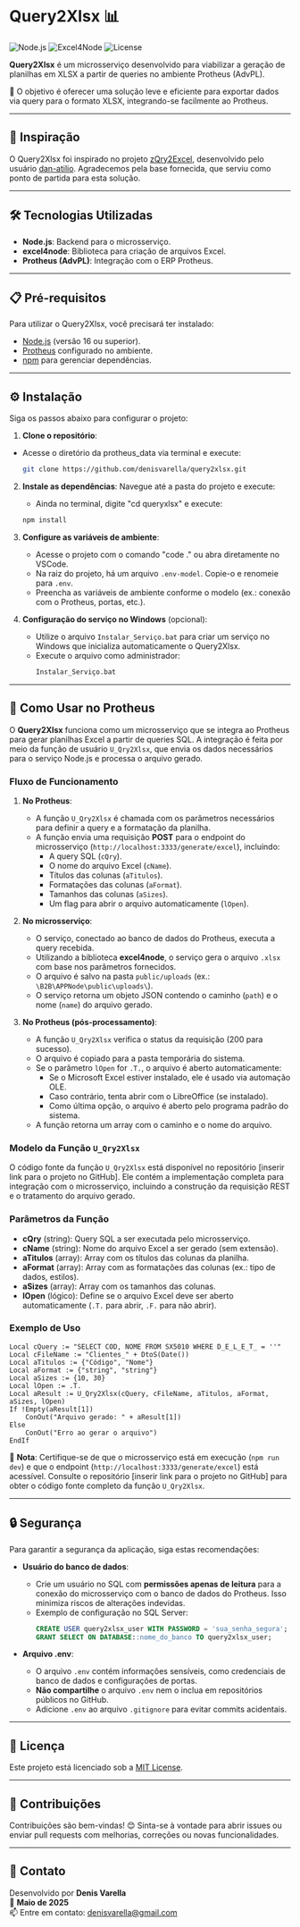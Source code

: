 # Query2Xlsx 📊

![Node.js](https://img.shields.io/badge/Node.js-v16+-green) ![Excel4Node](https://img.shields.io/badge/Excel4Node-v1.8-blue) ![License](https://img.shields.io/badge/license-MIT-brightgreen)

**Query2Xlsx** é um microsserviço desenvolvido para viabilizar a geração de planilhas em XLSX a partir de queries no ambiente Protheus (AdvPL).

🚀 O objetivo é oferecer uma solução leve e eficiente para exportar dados via query para o formato XLSX, integrando-se facilmente ao Protheus.

---

## 🌟 Inspiração

O Query2Xlsx foi inspirado no projeto [zQry2Excel](https://github.com/dan-atilio/AdvPL/blob/master/Fontes/zQry2Excel.prw), desenvolvido pelo usuário [dan-atilio](https://github.com/dan-atilio). Agradecemos pela base fornecida, que serviu como ponto de partida para esta solução.

---

## 🛠️ Tecnologias Utilizadas

-   **Node.js**: Backend para o microsserviço.
-   **excel4node**: Biblioteca para criação de arquivos Excel.
-   **Protheus (AdvPL)**: Integração com o ERP Protheus.

---

## 📋 Pré-requisitos

Para utilizar o Query2Xlsx, você precisará ter instalado:

-   [Node.js](https://nodejs.org/) (versão 16 ou superior).
-   [Protheus](https://www.totvs.com/protheus/) configurado no ambiente.
-   [npm](https://www.npmjs.com/) para gerenciar dependências.

---

## ⚙️ Instalação

Siga os passos abaixo para configurar o projeto:

1. **Clone o repositório**:

-   Acesse o diretório da protheus_data via terminal e execute:
    ```bash
    git clone https://github.com/denisvarella/query2xlsx.git
    ```

2. **Instale as dependências**:
   Navegue até a pasta do projeto e execute:

    - Ainda no terminal, digite "cd queryxlsx" e execute:

    ```bash
    npm install
    ```

3. **Configure as variáveis de ambiente**:

    - Acesse o projeto com o comando "code ." ou abra diretamente no VSCode.
    - Na raiz do projeto, há um arquivo `.env-model`. Copie-o e renomeie para `.env`.
    - Preencha as variáveis de ambiente conforme o modelo (ex.: conexão com o Protheus, portas, etc.).

4. **Configuração do serviço no Windows** (opcional):
    - Utilize o arquivo `Instalar_Serviço.bat` para criar um serviço no Windows que inicializa automaticamente o Query2Xlsx.
    - Execute o arquivo como administrador:
        ```bash
        Instalar_Serviço.bat
        ```

---

## 🚀 Como Usar no Protheus

O **Query2Xlsx** funciona como um microsserviço que se integra ao Protheus para gerar planilhas Excel a partir de queries SQL. A integração é feita por meio da função de usuário `U_Qry2Xlsx`, que envia os dados necessários para o serviço Node.js e processa o arquivo gerado.

### Fluxo de Funcionamento

1. **No Protheus**:

    - A função `U_Qry2Xlsx` é chamada com os parâmetros necessários para definir a query e a formatação da planilha.
    - A função envia uma requisição **POST** para o endpoint do microsserviço (`http://localhost:3333/generate/excel`), incluindo:
        - A query SQL (`cQry`).
        - O nome do arquivo Excel (`cName`).
        - Títulos das colunas (`aTitulos`).
        - Formatações das colunas (`aFormat`).
        - Tamanhos das colunas (`aSizes`).
        - Um flag para abrir o arquivo automaticamente (`lOpen`).

2. **No microsserviço**:

    - O serviço, conectado ao banco de dados do Protheus, executa a query recebida.
    - Utilizando a biblioteca **excel4node**, o serviço gera o arquivo `.xlsx` com base nos parâmetros fornecidos.
    - O arquivo é salvo na pasta `public/uploads` (ex.: `\B2B\APPNode\public\uploads\`).
    - O serviço retorna um objeto JSON contendo o caminho (`path`) e o nome (`name`) do arquivo gerado.

3. **No Protheus (pós-processamento)**:
    - A função `U_Qry2Xlsx` verifica o status da requisição (200 para sucesso).
    - O arquivo é copiado para a pasta temporária do sistema.
    - Se o parâmetro `lOpen` for `.T.`, o arquivo é aberto automaticamente:
        - Se o Microsoft Excel estiver instalado, ele é usado via automação OLE.
        - Caso contrário, tenta abrir com o LibreOffice (se instalado).
        - Como última opção, o arquivo é aberto pelo programa padrão do sistema.
    - A função retorna um array com o caminho e o nome do arquivo.

### Modelo da Função `U_Qry2Xlsx`

O código fonte da função `U_Qry2Xlsx` está disponível no repositório [inserir link para o projeto no GitHub]. Ele contém a implementação completa para integração com o microsserviço, incluindo a construção da requisição REST e o tratamento do arquivo gerado.

### Parâmetros da Função

-   **cQry** (string): Query SQL a ser executada pelo microsserviço.
-   **cName** (string): Nome do arquivo Excel a ser gerado (sem extensão).
-   **aTitulos** (array): Array com os títulos das colunas da planilha.
-   **aFormat** (array): Array com as formatações das colunas (ex.: tipo de dados, estilos).
-   **aSizes** (array): Array com os tamanhos das colunas.
-   **lOpen** (lógico): Define se o arquivo Excel deve ser aberto automaticamente (`.T.` para abrir, `.F.` para não abrir).

### Exemplo de Uso

```advpl
Local cQuery := "SELECT COD, NOME FROM SX5010 WHERE D_E_L_E_T_ = ''"
Local cFileName := "Clientes_" + DtoS(Date())
Local aTitulos := {"Código", "Nome"}
Local aFormat := {"string", "string"}
Local aSizes := {10, 30}
Local lOpen := .T.
Local aResult := U_Qry2Xlsx(cQuery, cFileName, aTitulos, aFormat, aSizes, lOpen)
If !Empty(aResult[1])
    ConOut("Arquivo gerado: " + aResult[1])
Else
    ConOut("Erro ao gerar o arquivo")
EndIf
```

📝 **Nota**: Certifique-se de que o microsserviço está em execução (`npm run dev`) e que o endpoint (`http://localhost:3333/generate/excel`) está acessível. Consulte o repositório [inserir link para o projeto no GitHub] para obter o código fonte completo da função `U_Qry2Xlsx`.

---

## 🔒 Segurança

Para garantir a segurança da aplicação, siga estas recomendações:

-   **Usuário do banco de dados**:

    -   Crie um usuário no SQL com **permissões apenas de leitura** para a conexão do microsserviço com o banco de dados do Protheus. Isso minimiza riscos de alterações indevidas.
    -   Exemplo de configuração no SQL Server:
        ```sql
        CREATE USER query2xlsx_user WITH PASSWORD = 'sua_senha_segura';
        GRANT SELECT ON DATABASE::nome_do_banco TO query2xlsx_user;
        ```

-   **Arquivo .env**:
    -   O arquivo `.env` contém informações sensíveis, como credenciais de banco de dados e configurações de portas.
    -   **Não compartilhe** o arquivo `.env` nem o inclua em repositórios públicos no GitHub.
    -   Adicione `.env` ao arquivo `.gitignore` para evitar commits acidentais.

---

## 📄 Licença

Este projeto está licenciado sob a [MIT License](LICENSE).

---

## 🤝 Contribuições

Contribuições são bem-vindas! 😊 Sinta-se à vontade para abrir issues ou enviar pull requests com melhorias, correções ou novas funcionalidades.

---

## 📧 Contato

Desenvolvido por **Denis Varella**  
📅 **Maio de 2025**  
📫 Entre em contato: [denisvarella@gmail.com](mailto:denisvarella@gmail.com)
